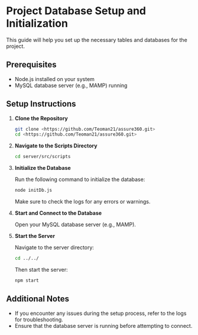 # Project Database Setup and Initialization

This guide will help you set up the necessary tables and databases for the project.

## Prerequisites

- Node.js installed on your system
- MySQL database server (e.g., MAMP) running

## Setup Instructions

1. **Clone the Repository**

    ```bash
    git clone <https://github.com/Teoman21/assure360.git>
    cd <https://github.com/Teoman21/assure360.git>
    ```

2. **Navigate to the Scripts Directory**

    ```bash
    cd server/src/scripts
    ```

3. **Initialize the Database**

    Run the following command to initialize the database:

    ```bash
    node initDb.js
    ```

    Make sure to check the logs for any errors or warnings.

4. **Start and Connect to the Database**

    Open your MySQL database server (e.g., MAMP).

5. **Start the Server**

    Navigate to the server directory:

    ```bash
    cd ../../
    ```

    Then start the server:

    ```bash
    npm start
    ```

## Additional Notes

- If you encounter any issues during the setup process, refer to the logs for troubleshooting.
- Ensure that the database server is running before attempting to connect.
